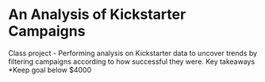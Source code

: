 # An Analysis of Kickstarter Campaigns
Class project - Performing analysis on Kickstarter data to uncover trends by filtering campaigns according to how successful they were. 
Key takeaways *Keep goal below $4000 
